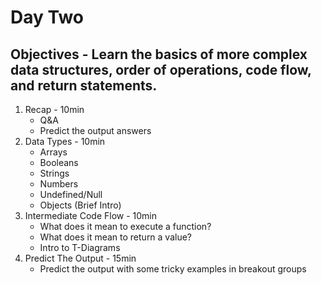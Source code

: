 # Day Two
## Objectives - Learn the basics of more complex data structures, order of operations, code flow, and return statements.
1. Recap - 10min
    - Q&A
    - Predict the output answers
2. Data Types - 10min
    - Arrays
    - Booleans
    - Strings
    - Numbers
    - Undefined/Null
    - Objects (Brief Intro)
3. Intermediate Code Flow - 10min
    - What does it mean to execute a function?
    - What does it mean to return a value?
    - Intro to T-Diagrams
4. Predict The Output - 15min
    - Predict the output with some tricky examples in breakout groups